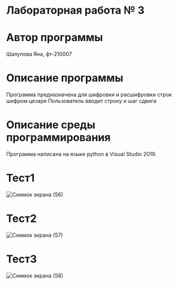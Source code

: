 # Лабораторная работа № 3
# Автор программы
Шалупова Яна, фт-210007
# Описание программы
Программа предназначена для шифровки и расшифровки строк шифром цезаря
Пользователь вводит строку и шаг сдвига
# Описание среды программирования
Программа написана на языке python в Visual Studio 2019.
# Тест1
![Снимок экрана (56)](https://user-images.githubusercontent.com/113615651/192598600-5683e5ec-a6db-4a04-b0b3-bf167d686c20.png)
# Тест2
![Снимок экрана (57)](https://user-images.githubusercontent.com/113615651/192598609-e8150c76-a213-454d-bee6-646c6121fbcd.png)
# Тест3
![Снимок экрана (58)](https://user-images.githubusercontent.com/113615651/192598613-87d3563b-8407-43b7-9c39-604b42e386fe.png)
